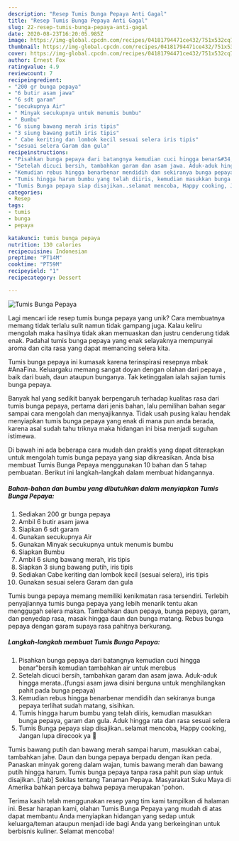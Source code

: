 ```yaml
---
description: "Resep Tumis Bunga Pepaya Anti Gagal"
title: "Resep Tumis Bunga Pepaya Anti Gagal"
slug: 22-resep-tumis-bunga-pepaya-anti-gagal
date: 2020-08-23T16:20:05.985Z
image: https://img-global.cpcdn.com/recipes/04181794471ce432/751x532cq70/tumis-bunga-pepaya-foto-resep-utama.jpg
thumbnail: https://img-global.cpcdn.com/recipes/04181794471ce432/751x532cq70/tumis-bunga-pepaya-foto-resep-utama.jpg
cover: https://img-global.cpcdn.com/recipes/04181794471ce432/751x532cq70/tumis-bunga-pepaya-foto-resep-utama.jpg
author: Ernest Fox
ratingvalue: 4.9
reviewcount: 7
recipeingredient:
- "200 gr bunga pepaya"
- "6 butir asam jawa"
- "6 sdt garam"
- "secukupnya Air"
- " Minyak secukupnya untuk menumis bumbu"
- " Bumbu"
- "6 siung bawang merah iris tipis"
- "3 siung bawang putih iris tipis"
- " Cabe keriting dan lombok kecil sesuai selera iris tipis"
- "sesuai selera Garam dan gula"
recipeinstructions:
- "Pisahkan bunga pepaya dari batangnya kemudian cuci hingga benar&#34;bersih kemudian tambahkan air untuk merebus"
- "Setelah dicuci bersih, tambahkan garam dan asam jawa. Aduk-aduk hingga merata..(fungsi asam jawa disini berguna untuk menghilangkan pahit pada bunga pepaya)"
- "Kemudian rebus hingga benarbenar mendidih dan sekiranya bunga pepaya terlihat sudah matang, sisihkan."
- "Tumis hingga harum bumbu yang telah diiris, kemudian masukkan bunga pepaya, garam dan gula. Aduk hingga rata dan rasa sesuai selera"
- "Tumis Bunga pepaya siap disajikan..selamat mencoba, Happy cooking, Jangan lupa direcook ya 🤗"
categories:
- Resep
tags:
- tumis
- bunga
- pepaya

katakunci: tumis bunga pepaya 
nutrition: 130 calories
recipecuisine: Indonesian
preptime: "PT14M"
cooktime: "PT59M"
recipeyield: "1"
recipecategory: Dessert

---
```



![Tumis Bunga Pepaya](https://img-global.cpcdn.com/recipes/04181794471ce432/751x532cq70/tumis-bunga-pepaya-foto-resep-utama.jpg)

Lagi mencari ide resep tumis bunga pepaya yang unik? Cara membuatnya memang tidak terlalu sulit namun tidak gampang juga. Kalau keliru mengolah maka hasilnya tidak akan memuaskan dan justru cenderung tidak enak. Padahal tumis bunga pepaya yang enak selayaknya mempunyai aroma dan cita rasa yang dapat memancing selera kita.

Tumis bunga pepaya ini kumasak karena terinspirasi resepnya mbak #AnaFina. Keluargaku memang sangat doyan dengan olahan dari pepaya , baik dari buah, daun ataupun bunganya. Tak ketinggalan ialah sajian tumis bunga pepaya.

Banyak hal yang sedikit banyak berpengaruh terhadap kualitas rasa dari tumis bunga pepaya, pertama dari jenis bahan, lalu pemilihan bahan segar sampai cara mengolah dan menyajikannya. Tidak usah pusing kalau hendak menyiapkan tumis bunga pepaya yang enak di mana pun anda berada, karena asal sudah tahu triknya maka hidangan ini bisa menjadi suguhan istimewa.


Di bawah ini ada beberapa cara mudah dan praktis yang dapat diterapkan untuk mengolah tumis bunga pepaya yang siap dikreasikan. Anda bisa membuat Tumis Bunga Pepaya menggunakan 10 bahan dan 5 tahap pembuatan. Berikut ini langkah-langkah dalam membuat hidangannya.

<!--inarticleads1-->

##### Bahan-bahan dan bumbu yang dibutuhkan dalam menyiapkan Tumis Bunga Pepaya:

1. Sediakan 200 gr bunga pepaya
1. Ambil 6 butir asam jawa
1. Siapkan 6 sdt garam
1. Gunakan secukupnya Air
1. Gunakan  Minyak secukupnya untuk menumis bumbu
1. Siapkan  Bumbu
1. Ambil 6 siung bawang merah, iris tipis
1. Siapkan 3 siung bawang putih, iris tipis
1. Sediakan  Cabe keriting dan lombok kecil (sesuai selera), iris tipis
1. Gunakan sesuai selera Garam dan gula


Tumis bunga pepaya memang memiliki kenikmatan rasa tersendiri. Terlebih penyajiannya tumis bunga pepaya yang lebih menarik tentu akan menggugah selera makan. Tambahkan daun pepaya, bunga pepaya, garam, dan penyedap rasa, masak hingga daun dan bunga matang. Rebus bunga pepaya dengan garam supaya rasa pahitnya berkurang. 

<!--inarticleads2-->

##### Langkah-langkah membuat Tumis Bunga Pepaya:

1. Pisahkan bunga pepaya dari batangnya kemudian cuci hingga benar&#34;bersih kemudian tambahkan air untuk merebus
1. Setelah dicuci bersih, tambahkan garam dan asam jawa. Aduk-aduk hingga merata..(fungsi asam jawa disini berguna untuk menghilangkan pahit pada bunga pepaya)
1. Kemudian rebus hingga benarbenar mendidih dan sekiranya bunga pepaya terlihat sudah matang, sisihkan.
1. Tumis hingga harum bumbu yang telah diiris, kemudian masukkan bunga pepaya, garam dan gula. Aduk hingga rata dan rasa sesuai selera
1. Tumis Bunga pepaya siap disajikan..selamat mencoba, Happy cooking, Jangan lupa direcook ya 🤗


Tumis bawang putih dan bawang merah sampai harum, masukkan cabai, tambahkan jahe. Daun dan bunga pepaya berpadu dengan ikan peda. Panaskan minyak goreng dalam wajan, tumis bawang merah dan bawang putih hingga harum. Tumis bunga pepaya tanpa rasa pahit pun siap untuk disajikan. [/tab] Sekilas tentang Tanaman Pepaya. Masyarakat Suku Maya di Amerika bahkan percaya bahwa pepaya merupakan &#39;pohon. 

Terima kasih telah menggunakan resep yang tim kami tampilkan di halaman ini. Besar harapan kami, olahan Tumis Bunga Pepaya yang mudah di atas dapat membantu Anda menyiapkan hidangan yang sedap untuk keluarga/teman ataupun menjadi ide bagi Anda yang berkeinginan untuk berbisnis kuliner. Selamat mencoba!
